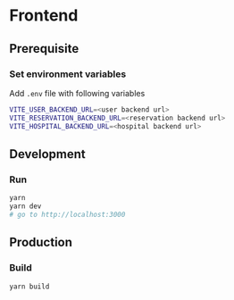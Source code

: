 # Frontend

## Prerequisite

### Set environment variables

Add `.env` file with following variables

```bash
VITE_USER_BACKEND_URL=<user backend url>
VITE_RESERVATION_BACKEND_URL=<reservation backend url>
VITE_HOSPITAL_BACKEND_URL=<hospital backend url>
```

## Development

### Run

```bash
yarn
yarn dev
# go to http://localhost:3000
```

## Production

### Build

```bash
yarn build
```
